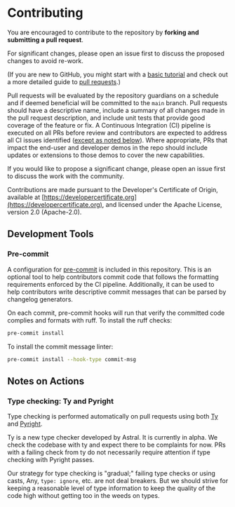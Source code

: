 # Contributing

You are encouraged to contribute to the repository by **forking and submitting a pull request**.

For significant changes, please open an issue first to discuss the proposed changes to avoid re-work.

(If you are new to GitHub, you might start with a [basic tutorial](https://help.github.com/articles/set-up-git) and check out a more detailed guide to [pull requests](https://help.github.com/articles/using-pull-requests/).)

Pull requests will be evaluated by the repository guardians on a schedule and if deemed beneficial will be committed to the `main` branch. Pull requests should have a descriptive name, include a summary of all changes made in the pull request description, and include unit tests that provide good coverage of the feature or fix. A Continuous Integration (CI) pipeline is executed on all PRs before review and contributors are expected to address all CI issues identified ([except as noted below](#notes-on-actions)). Where appropriate, PRs that impact the end-user and developer demos in the repo should include updates or extensions to those demos to cover the new capabilities.

If you would like to propose a significant change, please open an issue first to discuss the work with the community.

Contributions are made pursuant to the Developer's Certificate of Origin, available at [https://developercertificate.org](https://developercertificate.org), and licensed under the Apache License, version 2.0 (Apache-2.0).

## Development Tools

### Pre-commit

A configuration for [pre-commit](https://pre-commit.com/) is included in this repository. This is an optional tool to help contributors commit code that follows the formatting requirements enforced by the CI pipeline. Additionally, it can be used to help contributors write descriptive commit messages that can be parsed by changelog generators.

On each commit, pre-commit hooks will run that verify the committed code complies and formats with ruff. To install the ruff checks:

```bash
pre-commit install
```

To install the commit message linter:

```bash
pre-commit install --hook-type commit-msg
```

## Notes on Actions

### Type checking: Ty and Pyright

Type checking is performed automatically on pull requests using both [Ty][ty] and [Pyright][pyright].

[ty]: https://github.com/astral-sh/ty
[pyright]: https://github.com/microsoft/pyright

Ty is a new type checker developed by Astral. It is currently in alpha. We check the codebase with ty and expect there to be complaints for now. PRs with a failing check from ty do not necessarily require attention if type checking with Pyright passes.

Our strategy for type checking is "gradual;" failing type checks or using casts, Any, `type: ignore`, etc. are not deal breakers. But we should strive for keeping a reasonable level of type information to keep the quality of the code high without getting too in the weeds on types.
